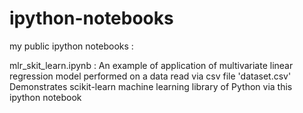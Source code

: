 ipython-notebooks
=================

my public ipython notebooks :

mlr_skit_learn.ipynb :
An example of application of multivariate linear regression model performed on a data read via csv file 'dataset.csv'
Demonstrates scikit-learn machine learning library of Python via this ipython notebook
